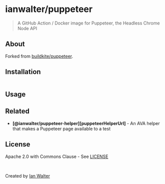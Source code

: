 # ianwalter/puppeteer
> A GitHub Action / Docker image for Puppeteer, the Headless Chrome Node API

## About

Forked from [buildkite/puppeteer][buildkiteUrl].

## Installation

```console

```

## Usage

## Related

* **[@ianwalter/puppeteer-helper][puppeteerHelperUrl]** - An AVA helper that
  makes a Puppeteer page available to a test

## License

Apache 2.0 with Commons Clause - See [LICENSE][licenseUrl]

&nbsp;

Created by [Ian Walter](https://iankwalter.com)

[buildkiteUrl]: https://github.com/buildkite/docker-puppeteer
[puppeteerHelper]: https://github.com/ianwalter/puppeteer-helper
[licenseUrl]: https://github.com/ianwalter/docker-puppeteer/blob/master/LICENSE
